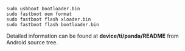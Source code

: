    sudo usbboot bootloader.bin
    sudo fastboot oem format
    sudo fastboot flash xloader.bin
    sudo fastboot flash bootloader.bin

Detailed information can be found at **device/ti/panda/README** from
Android source tree.
